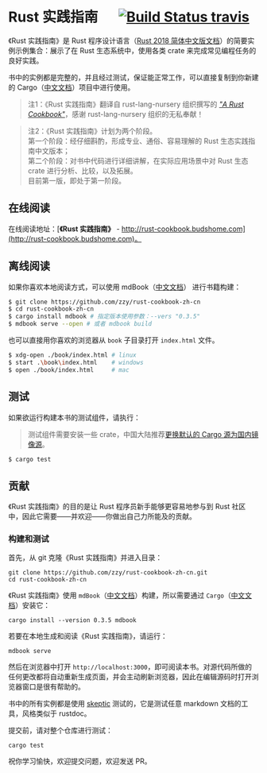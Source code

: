 # Rust 实践指南 &emsp; [![Build Status travis]][travis]

[Build Status travis]: https://api.travis-ci.com/zzy/rust-cookbook-zh-cn.svg?branch=master
[travis]: https://travis-ci.com/zzy/rust-cookbook-zh-cn

《Rust 实践指南》是 Rust 程序设计语言（[Rust 2018 简体中文版文档](https://rust-lang.budshome.com)）的简要实例示例集合：展示了在 Rust 生态系统中，使用各类 crate 来完成常见编程任务的良好实践。

书中的实例都是完整的，并且经过测试，保证能正常工作，可以直接复制到你新建的 Cargo（[中文文档](https://cargo.budshome.com)）项目中进行使用。

> 注1：《Rust 实践指南》翻译自 rust-lang-nursery 组织撰写的 [_"A Rust Cookbook"_](https://github.com/rust-lang-nursery/rust-cookbook)，感谢 rust-lang-nursery 组织的无私奉献！

> 注2：《Rust 实践指南》计划为两个阶段。<br>
> 第一个阶段：经仔细斟酌，形成专业、通俗、容易理解的 Rust 生态实践指南中文版本；<br>
> 第二个阶段：对书中代码进行详细讲解，在实际应用场景中对 Rust 生态 crate 进行分析、比较，以及拓展。<br>
> 目前第一版，即处于第一阶段。

## 在线阅读

在线阅读地址：[**《Rust 实践指南》** - http://rust-cookbook.budshome.com](http://rust-cookbook.budshome.com)。

## 离线阅读

如果你喜欢本地阅读方式，可以使用 mdBook（[中文文档](https://mdbook.budshome.com)） 进行书籍构建：

```bash
$ git clone https://github.com/zzy/rust-cookbook-zh-cn
$ cd rust-cookbook-zh-cn
$ cargo install mdbook # 指定版本使用参数：--vers "0.3.5"
$ mdbook serve --open # 或者 mdbook build
```

也可以直接用你喜欢的浏览器从 `book` 子目录打开 `index.html` 文件。

```bash
$ xdg-open ./book/index.html # linux
$ start .\book\index.html    # windows
$ open ./book/index.html     # mac
```

## 测试

如果欲运行构建本书的测试组件，请执行：

> 测试组件需要安装一些 crate，中国大陆推荐[更换默认的 Cargo 源为国内镜像源](https://cargo.budshome.com/reference/source-replacement.html)。

```bash
$ cargo test
```

## 贡献

《Rust 实践指南》的目的是让 Rust 程序员新手能够更容易地参与到 Rust 社区中，因此它需要——并欢迎——你做出自己力所能及的贡献。

### 构建和测试

首先，从 git 克隆《Rust 实践指南》并进入目录：

```
git clone https://github.com/zzy/rust-cookbook-zh-cn.git
cd rust-cookbook-zh-cn
```

《Rust 实践指南》使用 `mdBook`（[中文文档](https://mdbook.budshome.com)）构建，所以需要通过 `Cargo`（[中文文档](https://cargo.budshome.com)）安装它：

```
cargo install --version 0.3.5 mdbook
```

若要在本地生成和阅读《Rust 实践指南》，请运行：

```
mdbook serve
```

然后在浏览器中打开 `http://localhost:3000`，即可阅读本书。对源代码所做的任何更改都将自动重新生成页面，并会主动刷新浏览器，因此在编辑源码时打开浏览器窗口是很有帮助的。

书中的所有实例都是使用 [skeptic](https://github.com/brson/rust-skeptic) 测试的，它是测试任意 markdown 文档的工具，风格类似于 rustdoc。

提交前，请对整个仓库进行测试：

```
cargo test
```

祝你学习愉快，欢迎提交问题，欢迎发送 PR。

